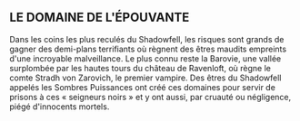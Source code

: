 ## LE DOMAINE DE L'ÉPOUVANTE


Dans les coins les plus reculés du Shadowfell, les risques sont
grands de gagner des demi-plans terrifiants où règnent des
êtres maudits empreints d'une incroyable malveillance. Le plus
connu reste la Barovie, une vallée surplombée par les hautes
tours du château de Ravenloft, où règne le comte Stradh von
Zarovich, le premier vampire. Des êtres du Shadowfell appelés
les Sombres Puissances ont créé ces domaines pour servir de
prisons à ces « seigneurs noirs » et y ont aussi, par cruauté ou
négligence, piégé d'innocents mortels.
